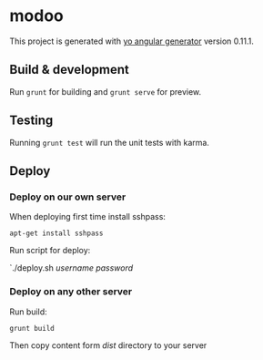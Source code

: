 # modoo

This project is generated with [yo angular generator](https://github.com/yeoman/generator-angular)
version 0.11.1.

## Build & development

Run `grunt` for building and `grunt serve` for preview.

## Testing

Running `grunt test` will run the unit tests with karma.

## Deploy

### Deploy on our own server

When deploying first time install sshpass:

`apt-get install sshpass`

Run script for deploy:

`./deploy.sh *username* *password*

### Deploy on any other server

Run build:

`grunt build`

Then copy content form *dist* directory to your server